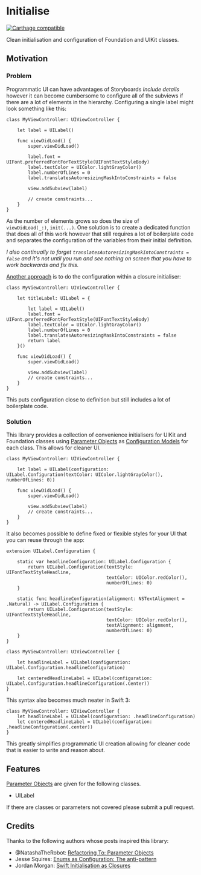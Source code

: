 # Initialise

[![Carthage compatible](https://img.shields.io/badge/Carthage-compatible-4BC51D.svg?style=flat)](https://github.com/Carthage/Carthage)


Clean initialisation and configuration of Foundation and UIKit classes.

## Motivation

### Problem

Programmatic UI can have advantages of Storyboards *Include details* however it can become cumbersome to configure all of the subviews if there are a lot of elements in the hierarchy. Configuring a single label might look something like this:

    class MyViewController: UIViewController {
 
        let label = UILabel()
 
        func viewDidLoad() {
            super.viewDidLoad()
 
 			label.font = UIFont.preferredFontForTextStyle(UIFontTextStyleBody)
            label.textColor = UIColor.lightGrayColor()
            label.numberOfLines = 0
            label.translatesAutoresizingMaskIntoConstraints = false
            
            view.addSubview(label)
            
            // create constraints...
        }
    }

As the number of elements grows so does the size of `viewDidLoad(_:)`, `init(...)`. One solution is to create a dedicated function that does all of this work however that still requires a lot of boilerplate code and separates the configuration of the variables from their initial definition.

*I also continually to forget `translatesAutoresizingMaskIntoConstraints = false` and it's not until you run and see nothing on screen that you have to work backwards and fix this.*

[Another approach](https://medium.com/the-traveled-ios-developers-guide/swift-initialization-with-closures-5ea177f65a5#.i7xmervzc) is to do the configuration within a closure initialiser:

	class MyViewController: UIViewController {
 
        let titleLabel: UILabel = {
        
	        let label = UILabel()
    	    label.font = UIFont.preferredFontForTextStyle(UIFontTextStyleBody)
            label.textColor = UIColor.lightGrayColor()
            label.numberOfLines = 0
            label.translatesAutoresizingMaskIntoConstraints = false
            return label
        }()
        
        func viewDidLoad() {
            super.viewDidLoad()
 
 			view.addSubview(label)
            // create constraints...
        }
    }

This puts configuration close to definition but still includes a lot of boilerplate code.

### Solution

This library provides a collection of convenience initialisers for UIKit and Foundation classes using [Parameter Objects] as [Configuration Models] for each class. This allows for cleaner UI.

	class MyViewController: UIViewController {
 
        let label = UILabel(configuration: UILabel.Configuration(textColor: UIColor.lightGrayColor(), numberOfLines: 0))
 
 		func viewDidLoad() {
            super.viewDidLoad()
 
 			view.addSubview(label)
            // create constraints...
        }
    }

It also becomes possible to define fixed or flexible styles for your UI that you can reuse through the app:

	extension UILabel.Configuration {
 
    	static var headlineConfiguration: UILabel.Configuration {
        	return UILabel.Configuration(textStyle: UIFontTextStyleHeadline,
            	                         textColor: UIColor.redColor(),
                	                     numberOfLines: 0)
    	}
    	
    	static func headlineConfiguration(alignment: NSTextAlignment = .Natural) -> UILabel.Configuration {
        	return UILabel.Configuration(textStyle: UIFontTextStyleHeadline,
            	                         textColor: UIColor.redColor(),
            	                         textAlignment: alignment,
                	                     numberOfLines: 0)
    	}
	}

	class MyViewController: UIViewController {
	
    	let headlineLabel = UILabel(configuration: UILabel.Configuration.headlineConfiguration)
    	
    	let centeredHeadlineLabel = UILabel(configuration: UILabel.Configuration.headlineConfiguration(.Center))
	}
	

 This syntax also becomes much neater in Swift 3:
 
 	class MyViewController: UIViewController {
    	let headlineLabel = UILabel(configuration: .headlineConfiguration)
    	let centeredHeadlineLabel = UILabel(configuration: .headlineConfiguration(.center))
	}
	
This greatly simplifies programmatic UI creation allowing for cleaner code that is easier to write and reason about.
	
## Features
 
[Parameter Objects] are given for the following classes.

* UILabel

If there are classes or parameters not covered please submit a pull request.

## Credits

Thanks to the following authors whose posts inspired this library:

- @NatashaTheRobot: [Refactoring To: Parameter Objects][Parameter Objects]
- Jesse Squires: [Enums as Configuration: The anti-pattern][Parameter Objects]
- Jordan Morgan: [Swift Initialisation as Closures](https://medium.com/the-traveled-ios-developers-guide/swift-initialization-with-closures-5ea177f65a5#.i7xmervzc)

[Parameter Objects]: (https://www.natashatherobot.com/parameter-objects/)
[Configuration Models]: (http://www.jessesquires.com/enums-as-configs/)

 